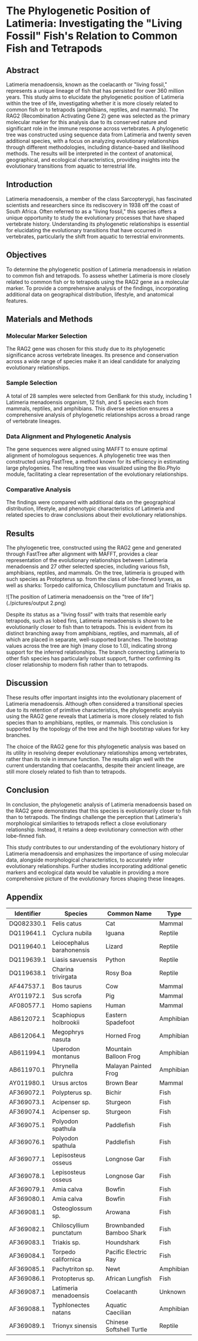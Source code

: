 # The Phylogenetic Position of Latimeria: Investigating the "Living Fossil" Fish's Relation to Common Fish and Tetrapods

## Abstract

Latimeria menadoensis, known as the coelacanth or "living fossil," represents a unique lineage of fish that has persisted for over 360 million years. This study aims to elucidate the phylogenetic position of Latimeria within the tree of life, investigating whether it is more closely related to common fish or to tetrapods (amphibians, reptiles, and mammals). The RAG2 (Recombination Activating Gene 2) gene was selected as the primary molecular marker for this analysis due to its conserved nature and significant role in the immune response across vertebrates. A phylogenetic tree was constructed using sequence data from Latimeria and twenty seven additional species, with a focus on analyzing evolutionary relationships through different methodologies, including distance-based and likelihood methods. The results will be interpreted in the context of anatomical, geographical, and ecological characteristics, providing insights into the evolutionary transitions from aquatic to terrestrial life.

## Introduction

Latimeria menadoensis, a member of the class Sarcopterygii, has fascinated scientists and researchers since its rediscovery in 1938 off the coast of South Africa. Often referred to as a "living fossil," this species offers a unique opportunity to study the evolutionary processes that have shaped vertebrate history. Understanding its phylogenetic relationships is essential for elucidating the evolutionary transitions that have occurred in vertebrates, particularly the shift from aquatic to terrestrial environments.

## Objectives
To determine the phylogenetic position of Latimeria menadoensis in relation to common fish and tetrapods.
To assess whether Latimeria is more closely related to common fish or to tetrapods using the RAG2 gene as a molecular marker.
To provide a comprehensive analysis of the findings, incorporating additional data on geographical distribution, lifestyle, and anatomical features.

## Materials and Methods

### Molecular Marker Selection
The RAG2 gene was chosen for this study due to its phylogenetic significance across vertebrate lineages. Its presence and conservation across a wide range of species make it an ideal candidate for analyzing evolutionary relationships.

### Sample Selection
A total of 28 samples were selected from GenBank for this study, including 1 Latimeria menadoensis organism, 12 fish, and 5 species each from mammals, reptiles, and amphibians. This diverse selection ensures a comprehensive analysis of phylogenetic relationships across a broad range of vertebrate lineages.

### Data Alignment and Phylogenetic Analysis
The gene sequences were aligned using MAFFT to ensure optimal alignment of homologous sequences. A phylogenetic tree was then constructed using FastTree, a method known for its efficiency in estimating large phylogenies. The resulting tree was visualized using the Bio.Phylo module, facilitating a clear representation of the evolutionary relationships.

### Comparative Analysis
The findings were compared with additional data on the geographical distribution, lifestyle, and phenotypic characteristics of Latimeria and related species to draw conclusions about their evolutionary relationships.

## Results

The phylogenetic tree, constructed using the RAG2 gene and generated through FastTree after alignment with MAFFT, provides a clear representation of the evolutionary relationships between Latimeria menadoensis and 27 other selected species, including various fish, amphibians, reptiles, and mammals. On the tree, latimeria is grouped with such species as Protopterus sp. from the class of lobe-finned lynxes, as well as sharks: Torpedo californica, Chiloscyllium punctatum and Triakis sp.

![The position of Latimeria menadoensis on the "tree of life"](./pictures/output 2.png)

Despite its status as a "living fossil" with traits that resemble early tetrapods, such as lobed fins, Latimeria menadoensis is shown to be evolutionarily closer to fish than to tetrapods. This is evident from its distinct branching away from amphibians, reptiles, and mammals, all of which are placed in separate, well-supported branches. The bootstrap values across the tree are high (many close to 1.0), indicating strong support for the inferred relationships. The branch connecting Latimeria to other fish species has particularly robust support, further confirming its closer relationship to modern fish rather than to tetrapods.

## Discussion
These results offer important insights into the evolutionary placement of Latimeria menadoensis. Although often considered a transitional species due to its retention of primitive characteristics, the phylogenetic analysis using the RAG2 gene reveals that Latimeria is more closely related to fish species than to amphibians, reptiles, or mammals. This conclusion is supported by the topology of the tree and the high bootstrap values for key branches.

The choice of the RAG2 gene for this phylogenetic analysis was based on its utility in resolving deeper evolutionary relationships among vertebrates, rather than its role in immune function. The results align well with the current understanding that coelacanths, despite their ancient lineage, are still more closely related to fish than to tetrapods.

## Conclusion
In conclusion, the phylogenetic analysis of Latimeria menadoensis based on the RAG2 gene demonstrates that this species is evolutionarily closer to fish than to tetrapods. The findings challenge the perception that Latimeria's morphological similarities to tetrapods reflect a close evolutionary relationship. Instead, it retains a deep evolutionary connection with other lobe-finned fish.

This study contributes to our understanding of the evolutionary history of Latimeria menadoensis and emphasizes the importance of using molecular data, alongside morphological characteristics, to accurately infer evolutionary relationships. Further studies incorporating additional genetic markers and ecological data would be valuable in providing a more comprehensive picture of the evolutionary forces shaping these lineages.

## Appendix
| Identifier        | Species                                  | Common Name                     | Type       |
|-------------------|------------------------------------------|----------------------------------|------------|
| DQ082330.1        | Felis catus                              | Cat                              | Mammal     |
| DQ119641.1        | Cyclura nubila                           | Iguana                           | Reptile    |
| DQ119640.1        | Leiocephalus barahonensis                | Lizard                           | Reptile    |
| DQ119639.1        | Liasis savuensis                         | Python                           | Reptile |
| DQ119638.1        | Charina trivirgata                       | Rosy Boa                         | Reptile |
| AF447537.1        | Bos taurus                               | Cow                              | Mammal     |
| AY011972.1        | Sus scrofa                               | Pig                              | Mammal     |
| AF080577.1        | Homo sapiens                             | Human                            | Mammal     |
| AB612072.1        | Scaphiopus holbrookii                   | Eastern Spadefoot               | Amphibian |
| AB612064.1        | Megophrys nasuta                        | Horned Frog                     | Amphibian  |
| AB611994.1        | Uperodon montanus                        | Mountain Balloon Frog            | Amphibian  |
| AB611970.1        | Phrynella pulchra                       | Malayan Painted Frog            | Amphibian  |
| AY011980.1        | Ursus arctos                             | Brown Bear                      | Mammal     |
| AF369072.1        | Polypterus sp.                          | Bichir                          | Fish       |
| AF369073.1        | Acipenser sp.                           | Sturgeon                        | Fish       |
| AF369074.1        | Acipenser sp.                           | Sturgeon                        | Fish       |
| AF369075.1        | Polyodon spathula                       | Paddlefish                      | Fish       |
| AF369076.1        | Polyodon spathula                       | Paddlefish                      | Fish       |
| AF369077.1        | Lepisosteus osseus                      | Longnose Gar                    | Fish       |
| AF369078.1        | Lepisosteus osseus                      | Longnose Gar                    | Fish       |
| AF369079.1        | Amia calva                              | Bowfin                          | Fish       |
| AF369080.1        | Amia calva                              | Bowfin                          | Fish       |
| AF369081.1        | Osteoglossum sp.                        | Arowana                         | Fish       |
| AF369082.1        | Chiloscyllium punctatum                 | Brownbanded Bamboo Shark        | Fish       |
| AF369083.1        | Triakis sp.                             | Houndshark                      | Fish       |
| AF369084.1        | Torpedo californica                     | Pacific Electric Ray            | Fish       |
| AF369085.1        | Pachytriton sp.                         | Newt                             | Amphibian  |
| AF369086.1        | Protopterus sp.                         | African Lungfish                | Fish       |
| AF369087.1        | Latimeria menadoensis                   | Coelacanth                      | Unknown    |
| AF369088.1        | Typhlonectes natans                    | Aquatic Caecilian               | Amphibian  |
| AF369089.1        | Trionyx sinensis                        | Chinese Softshell Turtle        | Reptile    |
